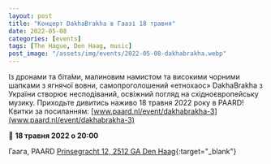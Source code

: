 ```yaml
---
layout: post
title: "Концерт DakhaBrakha в Гаазі 18 травня"
date: 2022-05-08
categories: [events]
tags: [The Hague, Den Haag, music]
post_image: "/assets/img/events/2022-05-08-dakhabrakha.webp"
---
```


Із дронами та біта́ми, малиновим намистом та високими чорними шапками з ягнячої вовни, самопроголошений «етнохаос» DakhaBrakha з України створює несподіваний, освіжний погляд на східноєвропейську музику.
Приходьте дивитись наживо 18 травня 2022 року в PAARD!
Квитки за посиланням: [www.paard.nl/event/dakhabrakha-3](www.paard.nl/event/dakhabrakha-3)


📌 **18 травня 2022 о 20:00**

Гаага, PAARD [Prinsegracht 12, 2512 GA Den Haag](https://goo.gl/maps/Bu5x83VBf95ZchtL9){:target="_blank"}

